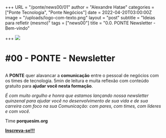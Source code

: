+++
URL = "/ponte/news00/01"
author = "Alexandre Hatae"
categories = ["Ponte Tecnologia", "Ponte Negócios"]
date = 2022-04-20T03:00:00Z
image = "/uploads/logo-com-texto.png"
layout = "post"
subtitle = "Ideias para refletir (mesmo)"
tags = ["news00"]
title = "0.0. PONTE Newsletter - Bem-vindo"

+++
![](/uploads/logo-com-texto.png)

# #00 - PONTE - Newsletter

## 

A **PONTE** quer alavancar a **comunicação** entre o pessoal de negócios com os times de tecnologia. 5min de leitura e muita reflexão com conteúdo gratuito para **ajudar você nesta formação**.

_É com muito orgulho e honra que estamos lançando nossa newsletter quinzenal para ajudar você no desenvolvimento de sua vida e de sua carreira com foco na sua Comunicação: com pares, com times, com líderes e com você._

Time **porquesim.org**

[**Inscreva-se!!!**](https://www.getrevue.co/profile/porquesim-org "Inscreva-se")